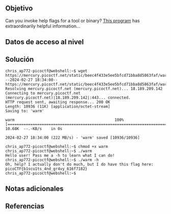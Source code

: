 ## Objetivo

Can you invoke help flags for a tool or binary? [This program](https://mercury.picoctf.net/static/beec4f433e5ee5bfcd71bba8d5863faf/warm) has extraordinarily helpful information...
## Datos de acceso al nivel

## Solución
 ```
 chris_ap772-picoctf@webshell:~$ wget https://mercury.picoctf.net/static/beec4f433e5ee5bfcd71bba8d5863faf/warm
--2024-02-27 18:34:00--  https://mercury.picoctf.net/static/beec4f433e5ee5bfcd71bba8d5863faf/warm
Resolving mercury.picoctf.net (mercury.picoctf.net)... 18.189.209.142
Connecting to mercury.picoctf.net (mercury.picoctf.net)|18.189.209.142|:443... connected.
HTTP request sent, awaiting response... 200 OK
Length: 10936 (11K) [application/octet-stream]
Saving to: 'warm'

warm                                            100%[======================================================================================================>]  10.68K  --.-KB/s    in 0s      

2024-02-27 18:34:00 (222 MB/s) - 'warm' saved [10936/10936]

chris_ap772-picoctf@webshell:~$ chmod +x warm
chris_ap772-picoctf@webshell:~$ ./warm
Hello user! Pass me a -h to learn what I can do!
chris_ap772-picoctf@webshell:~$ ./warm -h
Oh, help? I actually don't do much, but I do have this flag here: picoCTF{b1scu1ts_4nd_gr4vy_616f7182}
chris_ap772-picoctf@webshell:~$ 
```

## Notas adicionales

## Referencias